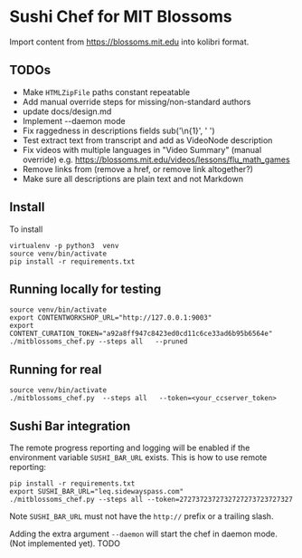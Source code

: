 Sushi Chef for MIT Blossoms
===========================
Import content from https://blossoms.mit.edu into kolibri format.


TODOs
-----

  - Make `HTMLZipFile` paths constant repeatable
  - Add manual override steps for missing/non-standard authors
  - update docs/design.md
  - Implement --daemon mode
  - Fix raggedness in descriptions fields sub('\n{1}', ' ') 
  - Test extract text from transcript and add as VideoNode description
  - Fix videos with multiple languages in "Video Summary" (manual override)
    e.g. https://blossoms.mit.edu/videos/lessons/flu_math_games
  - Remove links from (remove a href, or remove link altogether?)
  - Make sure all descriptions are plain text and not Markdown


Install
-------
To install

    virtualenv -p python3  venv
    source venv/bin/activate
    pip install -r requirements.txt


Running locally for testing
---------------------------

    source venv/bin/activate
    export CONTENTWORKSHOP_URL="http://127.0.0.1:9003"
    export CONTENT_CURATION_TOKEN="a92a8ff947c8423ed0cd11c6ce33ad6b95b6564e"
    ./mitblossoms_chef.py --steps all   --pruned


Running for real
----------------

    source venv/bin/activate
    ./mitblossoms_chef.py  --steps all   --token=<your_ccserver_token>


Sushi Bar integration
---------------------
The remote progress reporting and logging will be enabled if the environment
variable `SUSHI_BAR_URL` exists. This is how to use remote reporting:

    pip install -r requirements.txt
    export SUSHI_BAR_URL="leq.sidewayspass.com"
    ./mitblossoms_chef.py --steps all --token=2727372372732727273723727327

Note `SUSHI_BAR_URL` must not have the `http://` prefix or a trailing slash.

Adding the extra argument `--daemon` will start the chef in daemon mode.
(Not implemented yet). TODO
